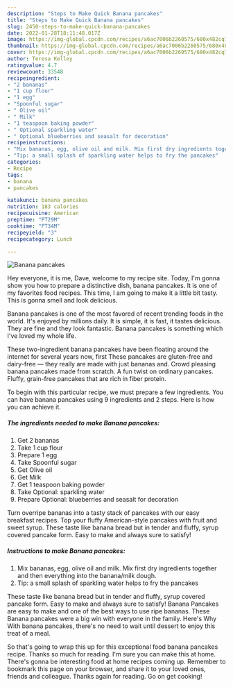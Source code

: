 ```yaml
---
description: "Steps to Make Quick Banana pancakes"
title: "Steps to Make Quick Banana pancakes"
slug: 2450-steps-to-make-quick-banana-pancakes
date: 2022-01-28T18:11:48.017Z
image: https://img-global.cpcdn.com/recipes/a6ac7006b2260575/680x482cq70/banana-pancakes-recipe-main-photo.jpg
thumbnail: https://img-global.cpcdn.com/recipes/a6ac7006b2260575/680x482cq70/banana-pancakes-recipe-main-photo.jpg
cover: https://img-global.cpcdn.com/recipes/a6ac7006b2260575/680x482cq70/banana-pancakes-recipe-main-photo.jpg
author: Teresa Kelley
ratingvalue: 4.7
reviewcount: 33548
recipeingredient:
- "2 bananas"
- "1 cup flour"
- "1 egg"
- "Spoonful sugar"
- " Olive oil"
- " Milk"
- "1 teaspoon baking powder"
- " Optional sparkling water"
- " Optional blueberries and seasalt for decoration"
recipeinstructions:
- "Mix bananas, egg, olive oil and milk. Mix first dry ingredients together and then everything into the banana/milk dough."
- "Tip: a small splash of sparkling water helps to fry the pancakes"
categories:
- Recipe
tags:
- banana
- pancakes

katakunci: banana pancakes 
nutrition: 183 calories
recipecuisine: American
preptime: "PT29M"
cooktime: "PT34M"
recipeyield: "3"
recipecategory: Lunch

---
```



![Banana pancakes](https://img-global.cpcdn.com/recipes/a6ac7006b2260575/680x482cq70/banana-pancakes-recipe-main-photo.jpg)

Hey everyone, it is me, Dave, welcome to my recipe site. Today, I'm gonna show you how to prepare a distinctive dish, banana pancakes. It is one of my favorites food recipes. This time, I am going to make it a little bit tasty. This is gonna smell and look delicious.

Banana pancakes is one of the most favored of recent trending foods in the world. It's enjoyed by millions daily. It is simple, it is fast, it tastes delicious. They are fine and they look fantastic. Banana pancakes is something which I've loved my whole life.

These two-ingredient banana pancakes have been floating around the internet for several years now, first These pancakes are gluten-free and dairy-free — they really are made with just bananas and. Crowd pleasing banana pancakes made from scratch. A fun twist on ordinary pancakes. Fluffy, grain-free pancakes that are rich in fiber protein.


To begin with this particular recipe, we must prepare a few ingredients. You can have banana pancakes using 9 ingredients and 2 steps. Here is how you can achieve it.

<!--inarticleads1-->

##### The ingredients needed to make Banana pancakes:

1. Get 2 bananas
1. Take 1 cup flour
1. Prepare 1 egg
1. Take Spoonful sugar
1. Get  Olive oil
1. Get  Milk
1. Get 1 teaspoon baking powder
1. Take  Optional: sparkling water
1. Prepare  Optional: blueberries and seasalt for decoration


Turn overripe bananas into a tasty stack of pancakes with our easy breakfast recipes. Top your fluffy American-style pancakes with fruit and sweet syrup. These taste like banana bread but in tender and fluffy, syrup covered pancake form. Easy to make and always sure to satisfy! 

<!--inarticleads2-->

##### Instructions to make Banana pancakes:

1. Mix bananas, egg, olive oil and milk. Mix first dry ingredients together and then everything into the banana/milk dough.
1. Tip: a small splash of sparkling water helps to fry the pancakes


These taste like banana bread but in tender and fluffy, syrup covered pancake form. Easy to make and always sure to satisfy! Banana Pancakes are easy to make and one of the best ways to use ripe bananas. These Banana pancakes were a big win with everyone in the family. Here's Why With banana pancakes, there's no need to wait until dessert to enjoy this treat of a meal. 

So that's going to wrap this up for this exceptional food banana pancakes recipe. Thanks so much for reading. I'm sure you can make this at home. There's gonna be interesting food at home recipes coming up. Remember to bookmark this page on your browser, and share it to your loved ones, friends and colleague. Thanks again for reading. Go on get cooking!
